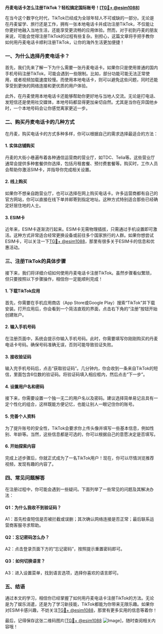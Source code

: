 **丹麦电话卡怎么注册TikTok？轻松搞定国际账号！[[TG💪+ @esim1088](https://t.me/s/esim1088)]**

在当今这个数字化时代，TikTok已经成为全球年轻人不可或缺的一部分。无论是在丹麦留学、旅行还是工作，拥有一张本地电话卡并成功注册TikTok，不仅能让你更好地融入当地生活，还能享受更流畅的应用体验。然而，对于初到丹麦的朋友来说，可能会觉得注册TikTok的过程有些复杂。别担心，这篇文章将手把手教你如何用丹麦电话卡顺利注册TikTok，让你的海外生活更加便捷！

### 一、为什么选择丹麦电话卡？

首先，我们先来了解一下为什么需要一张丹麦电话卡。如果你只是使用普通的国内手机号码注册TikTok，可能会遇到一些限制。比如，部分功能可能无法正常使用，或者视频加载速度较慢。而使用本地电话卡，则可以避免这些问题，同时还能享受到更快的网络连接和更优质的用户体验。

此外，在丹麦使用本地电话卡还能够帮助你更好地与当地人交流。无论是打电话、发短信还是使用社交媒体，本地号码都显得更加亲切自然。尤其是当你在异国他乡时，一个本地号码会让你感觉离家更近一步。

### 二、购买丹麦电话卡的几种方式

在丹麦，购买电话卡的方式多种多样，你可以根据自己的需求选择最适合的方法：

#### 1. **实体店铺购买**
丹麦的大街小巷遍布着各种通信运营商的营业厅，如TDC、Telia等。这些营业厅通常会提供多种套餐供你选择，包括月租套餐、预付费套餐等。购买时，工作人员会帮助你激活SIM卡，并指导你完成相关设置。

#### 2. **线上购买**
如果你不想亲自跑营业厅，也可以选择在网上购买电话卡。许多运营商都有自己的官方网站，你可以直接在线下单并邮寄到指定地址。这种方式特别适合那些已经确定好居住地的人士。

#### 3. **ESIM卡**
近年来，ESIM卡逐渐流行起来。ESIM卡无需物理插拔，只需通过手机设置即可激活。这种方式非常适合经常更换设备或前往多个国家旅行的人群。如果你想尝试ESIM卡，可以关注一下[TG💪+ @esim1088](https://t.me/s/esim1088)，那里有很多关于ESIM卡的信息和优惠活动。

### 三、注册TikTok的具体步骤

接下来，我们将详细介绍如何使用丹麦电话卡注册TikTok。虽然步骤看似繁琐，但只要按照以下步骤操作，相信你一定能顺利完成！

#### 1. **下载TikTok应用**
首先，你需要在手机应用商店（App Store或Google Play）搜索“TikTok”并下载安装。打开应用后，你会看到一个简洁直观的界面，点击右下角的“注册”按钮开始创建账户。

#### 2. **输入手机号码**
在注册页面中，系统会提示你输入手机号码。此时，你需要填写你刚刚购买的丹麦电话卡号码。确保号码准确无误，否则可能导致验证失败。

#### 3. **接收验证码**
输入完手机号码后，点击“获取验证码”。几分钟内，你会收到一条来自TikTok的短信，里面包含6位数的验证码。将验证码填入相应框内，然后点击“下一步”。

#### 4. **设置用户名和密码**
接下来，你需要设置一个独一无二的用户名以及密码。建议选择简单易记且具有一定个性化的组合，这样既能方便记忆，也能让别人一眼记住你的账号。

#### 5. **完善个人资料**
为了提升账号的安全性，TikTok会要求你上传头像并填写一些基本信息，例如性别、年龄等。当然，这些信息都是可选的，你可以根据自己的意愿决定是否填写。

#### 6. **开始探索内容**
完成上述步骤后，你就正式成为了一名TikTok用户！现在，你可以尽情浏览推荐视频，发现有趣的内容了。

### 四、常见问题解答

在注册过程中，你可能会遇到一些疑问。下面列举了一些常见的问题及其解决办法：

#### Q1：为什么我收不到验证码？
A1：首先检查短信是否被拦截或误删；其次确认网络连接是否正常；最后联系运营商客服寻求帮助。

#### Q2：忘记密码怎么办？
A2：点击登录页面下方的“忘记密码”，按照提示重置密码即可。

#### Q3：如何切换语言？
A3：进入设置菜单，找到语言选项，选择你喜欢的语言即可。

### 五、结语

通过本文的学习，相信你已经掌握了如何用丹麦电话卡注册TikTok的方法。无论是为了娱乐消遣，还是为了学习新技能，TikTok都能为你带来无限乐趣。如果你对ESIM卡感兴趣，不妨关注[TG💪+ @esim1088](https://t.me/s/esim1088)，那里有更多实用的信息等着你！

最后，记得保存这张二维码图片[[TG💪+ @esim1088](https://t.me/s/esim1088) ![Image](https://i.postimg.cc/4NQfJmqS/Snipaste-2025-05-13-00-14-12.png)]，随时查阅相关内容哦！